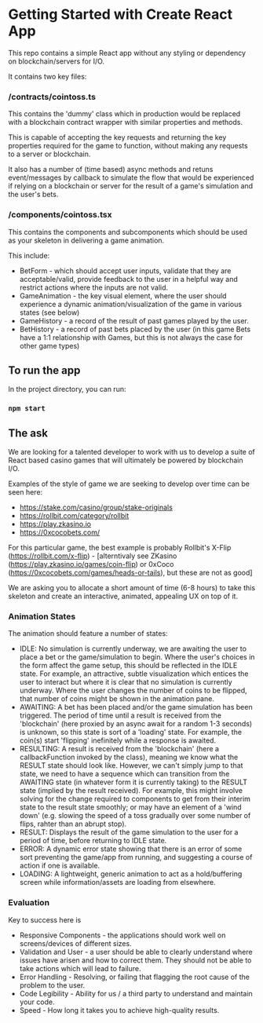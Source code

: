 # Getting Started with Create React App

This repo contains a simple React app without any styling or dependency on blockchain/servers for I/O.

It contains two key files:

### /contracts/cointoss.ts

This contains the 'dummy' class which in production would be replaced with a blockchain contract wrapper with similar properties and methods.

This is capable of accepting the key requests and returning the key properties required for the game to function, without making any requests to a server or blockchain.

It also has a number of (time based) async methods and retuns event/messages by callback to simulate the flow that would be experienced if relying on a blockchain or server for the result of a game's simulation and the user's bets.

### /components/cointoss.tsx

This contains the components and subcomponents which should be used as your skeleton in delivering a game animation.

This include:

- BetForm - which should accept user inputs, validate that they are acceptable/valid, provide feedback to the user in a helpful way and restrict actions where the inputs are not valid.
- GameAnimation - the key visual element, where the user should experience a dynamic animation/visualization of the game in various states (see below)
- GameHistory - a record of the result of past games played by the user.
- BetHistory - a record of past bets placed by the user (in this game Bets have a 1:1 relationship with Games, but this is not always the case for other game types)


## To run the app

In the project directory, you can run:

### `npm start`


## The ask

We are looking for a talented developer to work with us to develop a suite of React based casino games that will ultimately be powered by blockchain I/O.

Examples of the style of game we are seeking to develop over time can be seen here:
- https://stake.com/casino/group/stake-originals
- https://rollbit.com/category/rollbit
- https://play.zkasino.io
- https://0xcocobets.com/

For this particular game, the best example is probably Rollbit's X-Flip (https://rollbit.com/x-flip) - [alterntivaly see ZKasino (https://play.zkasino.io/games/coin-flip) or 0xCoco (https://0xcocobets.com/games/heads-or-tails), but these are not as good]

We are asking you to allocate a short amount of time (6-8 hours) to take this skeleton and create an interactive, animated, appealing UX on top of it.



### Animation States

The animation should feature a number of states:

- IDLE: No simulation is currently underway, we are awaiting the user to place a bet or the game/simulation to begin. Where the user's choices in the form affect the game setup, this should be reflected in the IDLE state. For example, an attractive, subtle visualization which entices the user to interact but where it is clear that no simulation is currently underway. Where the user changes the number of coins to be flipped, that number of coins might be shown in the animation pane.
- AWAITING: A bet has been placed and/or the game simulation has been triggered. The period of time until a result is received from the 'blockchain' (here proxied by an async await for a random 1-3 seconds) is unknown, so this state is sort of a 'loading' state. For example, the coin(s) start 'flipping' inefinitely while a response is awaited.
- RESULTING: A result is received from the 'blockchain' (here a callbackFunction invoked by the class), meaning we know what the RESULT state should look like. However, we can't simply jump to that state, we need to have a sequence which can transition from the AWAITING state (in whatever form it is currently taking) to the RESULT state (implied by the result received). For example, this might involve solving for the change required to components to get from their interim state to the result state smoothly; or may have an element of a 'wind down' (e.g. slowing the speed of a toss gradually over some number of flips, rahter than an abrupt stop).
- RESULT: Displays the result of the game simulation to the user for a period of time, before returning to IDLE state.
- ERROR: A dynamic error state showing that there is an error of some sort preventing the game/app from running, and suggesting a course of action if one is available.
- LOADING: A lightweight, generic animation to act as a hold/buffering screen while information/assets are loading from elsewhere.

### Evaluation

Key to success here is 

- Responsive Components - the applications should work well on screens/devices of different sizes.
- Validation and User - a user should be able to clearly understand where issues have arisen and how to correct them. They should not be able to take actions which will lead to failure.
- Error Handling - Resolving, or failing that flagging the root cause of the problem to the user.
- Code Legibility - Ability for us / a third party to understand and maintain your code.
- Speed - How long it takes you to achieve high-quality results.